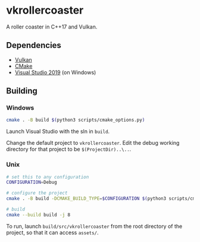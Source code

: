 # vkrollercoaster

A roller coaster in C++17 and Vulkan.

## Dependencies

- [Vulkan](https://www.vulkan.org/)
- [CMake](https://www.cmake.org/)
- [Visual Studio 2019](https://visualstudio.microsoft.com/) (on Windows)

## Building

### Windows
```bash
cmake . -B build $(python3 scripts/cmake_options.py)
```

Launch Visual Studio with the sln in `build`.

Change the default project to `vkrollercoaster`. Edit the debug working directory for that project to be `$(ProjectDir)..\..`.

### Unix
```bash
# set this to any configuration
CONFIGURATION=Debug

# configure the project
cmake . -B build -DCMAKE_BUILD_TYPE=$CONFIGURATION $(python3 scripts/cmake_options.py)

# build
cmake --build build -j 8
```

To run, launch `build/src/vkrollercoaster` from the root directory of the project, so that it can access `assets/`.